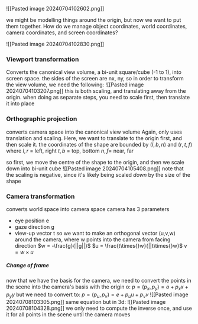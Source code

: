 

![[Pasted image 20240704102602.png]]

we might be modelling things around the origin, but now we want to put them together. How do we manage object coordinates, world coordinates, camera coordinates, and screen coordinates?

![[Pasted image 20240704102830.png]]

### Viewport transformation
Converts the canonical view volume, a bi-unit square/cube (-1 to 1), into screen space.
the sides of the screen are nx, ny, so in order to transform the view volume, we need the following:
![[Pasted image 20240704103207.png]]
this is both scaling, and translating away from the origin. when doing as separate steps, you need to scale first, then translate it into place

### Orthographic projection
converts camera space into the canonical view volume
Again, only uses translation and scaling. Here, we want to translate to the origin first, and then scale it.
the coordinates of the shape are bounded by $(l,b,n)$ and $(r,t,f)$
where $l,r$ = left, right
$t,b$ = top, bottom
$n,f$= near, far

so first, we move the centre of the shape to the origin, and then we scale down into bi-unit cube
![[Pasted image 20240704105408.png]]
note that the scaling is negative, since it's likely being scaled *down* by the size of the shape
### Camera transformation
converts world space into camera space
camera has 3 parameters
- eye position e
- gaze direction g
- view-up vector t
so we want to make an orthogonal vector (u,v,w) around the camera, where w points into the camera from facing direction
$w = -\frac{g}{||g||}$
$u = \frac{t\times{}w}{||t\times{}w}$ 
$v=w\times{}u$

##### Change of frame

now that we have the basis for the camera, we need to convert the points in the scene into the camera's basis
with the origin o:
$p=(p_x,p_y)=o+p_xx+p_yy$
but we need to convert to:
$p=(p_u,p_v)=e+p_uu+p_vv$ 
![[Pasted image 20240708103305.png]]
same equation but in 3d:
![[Pasted image 20240708104328.png]]
we only need to compute the inverse once, and use it for all points in the scene until the camera moves
